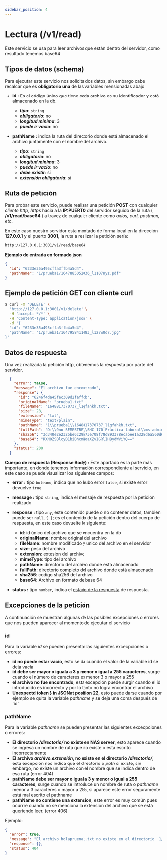 ```yaml
---
sidebar_position: 4
---
```


# Lectura (/v1/read)
Este servicio se usa para leer archivos que están dentro del servidor, como resultado tenemos base64

## Tipos de datos (schema)
Para ejecutar este servicio nos solicita dos datos, sin embargo cabe recalcar que es **obligatorio una** de las variables mensionadas abajo


* **id :**  Es el código único que tiene cada archivo es su identificador y está almacenado en la db.
   - ***tipo***: `string`
   - ***obligatorio***: no
   <!-- - ***longitud***: 255 -->
   - ***longitud minima***: 3
   - ***puede ir vacio***: no


* **pathName :** indica la ruta del directorio donde está almacenado el archivo juntamente con el nombre del archivo.
   - ***tipo***: `string`
   - ***obligatorio***: no
   <!-- - ***longitud***: 255 -->
   - ***longitud minima***: 3
   - ***puede ir vacio***: no
   - ***debe existir***: sí
   - ***extensión obligatoria***: sí

## Ruta de petición
Para probar este servicio, puede realizar una petición **POST** con cualquier *cliente http, https* hacia a la **IP:PUERTO** del servidor seguido de la ruta  ( **/v1/read/base64** ) a travez de cualquier cliente como *axios, curl, postman, etc*.

En este caso nuestro servidor esta montado de forma local en la dirección **127.0.0.1** y el puerto **3001**, la ruta a realizar la petición sería:
```bash
http://127.0.0.1:3001/v1/read/base64
```

**Ejemplo de entrada en formado json**
```json
{
  "id": "6233e35a495cffa3ffb4a5d4",
  "pathName": "1/prueba1/1647885052036_l1107nyz.pdf"
}
```
## Ejemplo de petición GET con cliente curl
```bash
$ curl -X 'DELETE' \
  'http://127.0.0.1:3001/v1/delete' \
  -H 'accept: */*' \
  -H 'Content-Type: application/json' \
  -d '{
  "id": "6233e35a495cffa3ffb4a5d4",
  "pathName": "1/prueba1/1647958411483_l127w0d7.jpg"
}'
```

## Datos de respuesta
Una vez realizada la petición http, obtenemos la respuesta por parte del servidor.

```json
  {
    "error": false,
    "message": "El archivo fue encontrado",
    "response": {
      "id": "6246f4da45fec309d2faffcb",
      "originalName": "prueba1.txt",
      "fileName": "1648817370737_l1gfahkh.txt",
      "size": 28,
      "extension": "txt",
      "mimeType": "text/plain",
      "pathName": "1\\prueba1\\1648817370737_l1gfahkh.txt",
      "fullPath": "D:\\9no SEMESTRE\\SHC 170 Práctica laboral\\ms-admin-files\\uploads\\1\\prueba1\\1648817370737_l1gfahkh.txt",
      "sha256": "3d340e2e2325be6c29b73e708f78d893378ecabee1a328d6a560d67bb97a3c8b",
      "base64": "RXN0ZSBlcyB1biBhcmNoaXZvIGRlIHBydWViYQ=="
    },
    "status": 200
  }
```

**Cuerpo de respuesta (Response Body) :** Este apartado es la parte más importante, en donde tenemos información correspondiente al servicio, en este caso se puede visualizar los siguientes campos:
  * **error :** tipo `boleano`, indica que no hubo error `false`, si existe error devuelve `true`
  * **message :** tipo `string`, indica el mensaje de respuesta por la peticion realizado
  * **response :** tipo `any`, este contenido puede o no contener datos, tambien puede ser `null`, `{ }`; es el contenido de la petición dentro del cuerpo de respuesta, en este caso devuelte lo siguiente:
    - **id**: id único del archivo que se encuentra en la db
    - **originalName**: nombre original del archivo
    - **fileName**: nombre modificado y unico del archivo en el servidor
    - **size**:  peso del archivo
    - **extension**: extesion del archivo
    - **mimeType**: tipo del archivo
    - **pathName**: directorio del archivo donde está almacenado
    - **fullPath**: directorio completo del archivo donde está almacenado
    - **sha256**: codigo sha256 del archivo
    - **base64**: Archivo en formato de base 64
    
  * **status :** tipo `number`, indica el [estado de la respuesta](https://developer.mozilla.org/es/docs/Web/HTTP/Status) de respuesta.

## Excepciones de la petición

<!--
Aquí podemos observar que nos devuelve datos relevantes de la operación y si se observa bien, el texto base64 es el mismo que el que introducimos al ejecutar el servicio de escritura /WRITE

## Ejemplos capturas
A continuación se muestra algunas imágenes de cómo se ejecuta este archivo:
![write1](/img/servicios/read1.png)   

Luego de pulsar el botón de **Try it out** nos pedirá los datos a ingresar
![write1](/img/servicios/read2.png)   

Finalmente nos muesta las respuestas por parte del servidor de la siguiente manera:
![write1](/img/servicios/read3.png)  
-->

A continuación se muestran algunas de las posibles excepciones o errores que nos pueden aparecer al momento de ejecutar el servicio
### id
Para la variable *id* se pueden presentar las siguientes excecpciones o errores:
- **id no puede estar vacío**, esto se da cuando el valor de la variable id se deja vacía  
- **id debe ser mayor o iguala a 3 y menor o igual a 255 caracteres**, surge cuando el número de caracteres es menor 3 o mayor a 255  
- **el archivo no fue encontrado**, esta excepción puede surgir cuando el id introducido es incorrecto y por lo tanto no logra encontrar el archivo  
- **Unexpectd token } in JSONat position 22**, esto puede darse cuando por ejemplo se quita la variable *pathname* y se deja una coma después de 'id'  

### pathName
Para la variable *pathname* se pueden presentar las siguientes excecpciones o errores:
- **El directorio */directorio/* no existe en NAS server**, esto aparece cuando se ingresa un nombre de ruta que no existe o está escrito incorrectamente
- **El archivo *archivo.extensión*, no existe en el directorio */directorio/***, esta excepción nos indica que el directorio o *path* sí existe, sin embargo, no existe un archivo con el nombre que se indica dentro de esa ruta  (error 404)
- **pathName debe ser mayor o igual a 3 y menor o igual a 255 caracteres**, surge cuando se introduce un nombre de ruta o *pathname* menor a 3 caracteres o mayor a 255, si aparece este error seguramente está mal escrito el pathname
- **pathName no contiene una extension**, este error es muy común pues ocurrre cuando no se menciona la extensión del archivo que se está queriendo leer. (error 406)

Ejemplo:  
```json
{
  "error": true,
  "message": "El archivo holapruena1.txt no existe en el directorio  1/prueba1",
  "response": {},
  "status": 404
}
```